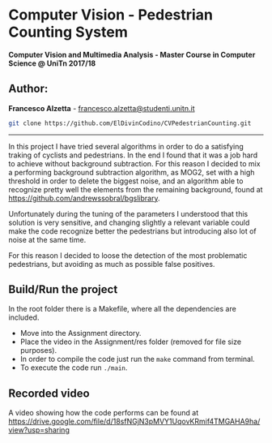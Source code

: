 # Computer Vision - Pedestrian Counting System

**Computer Vision and Multimedia Analysis - Master Course in Computer Science @ UniTn  2017/18**

## Author:

**Francesco Alzetta** - francesco.alzetta@studenti.unitn.it

```bash
git clone https://github.com/ElDivinCodino/CVPedestrianCounting.git
```

---

In this project I have tried several algorithms in order to do a satisfying traking of cyclists and pedestrians.
In the end I found that it was a job hard to achieve without background subtraction.
For this reason I decided to mix a performing background subtraction algorithm, as MOG2, set with a high threshold in order to delete the biggest noise, and an algorithm able to recognize pretty well the elements from the remaining background, found at https://github.com/andrewssobral/bgslibrary.

Unfortunately during the tuning of the parameters I understood that this solution is very sensitive, and changing slightly a relevant variable could make the code recognize better the pedestrians but introducing also lot of noise at the same time.

For this reason I decided to loose the detection of the most problematic pedestrians, but avoiding as much as possible false positives. 


## Build/Run the project

In the root folder there is a Makefile, where all the dependencies are included.

* Move into the Assignment directory.
* Place the video in the Assignment/res folder (removed for file size purposes).
* In order to compile the code just run the `make` command from terminal.
* To execute the code run `./main`.

## Recorded video

A video showing how the code performs can be found at https://drive.google.com/file/d/18sfNGjN3pMVY1UqovKRmif4TMGAHA9ha/view?usp=sharing